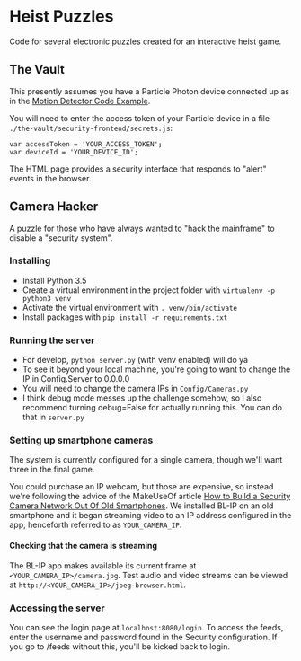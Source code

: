 # Heist Puzzles

Code for several electronic puzzles created for an interactive heist game.

## The Vault

This presently assumes you have a Particle Photon device connected up as in the [Motion Detector
Code Example](https://docs.particle.io/guide/getting-started/examples/photon/#make-a-motion-detector-publish-and-the-console).

You will need to enter the access token of your Particle device in a file `./the-vault/security-frontend/secrets.js`:
```
var accessToken = 'YOUR_ACCESS_TOKEN';
var deviceId = 'YOUR_DEVICE_ID';
```

The HTML page provides a security interface that responds to "alert" events in the browser.


## Camera Hacker

A puzzle for those who have always wanted to "hack the mainframe" to disable a "security system".

### Installing
* Install Python 3.5
* Create a virtual environment in the project folder with `virtualenv -p python3 venv`
* Activate the virtual environment with `. venv/bin/activate`
* Install packages with `pip install -r requirements.txt`

### Running the server
* For develop, `python server.py` (with venv enabled) will do ya
* To see it beyond your local machine, you're going to want to change the IP in Config.Server to
  0.0.0.0
* You will need to change the camera IPs in `Config/Cameras.py`
* I think debug mode messes up the challenge somehow, so I also recommend turning debug=False
  for actually running this. You can do that in `server.py`

### Setting up smartphone cameras

The system is currently configured for a single camera, though we'll want three in the final game.

You could purchase an IP webcam, but those are expensive, so instead we're following the advice of 
the MakeUseOf article [How to Build a Security Camera Network Out Of Old
Smartphones](https://www.makeuseof.com/tag/how-to-build-a-security-camera-network-out-of-old-smartphones/).
We installed BL-IP on an old smartphone and it began streaming video to an IP address configured
in the app, henceforth referred to as `YOUR_CAMERA_IP`.

#### Checking that the camera is streaming

The BL-IP app makes available its current frame at `<YOUR_CAMERA_IP>/camera.jpg`. Test audio and
video streams can be viewed at `http://<YOUR_CAMERA_IP>/jpeg-browser.html`.

### Accessing the server
You can see the login page at `localhost:8080/login`. To access the feeds, enter the username and
password found in the Security configuration. If you go to /feeds without this, you'll be kicked
back to login. 
